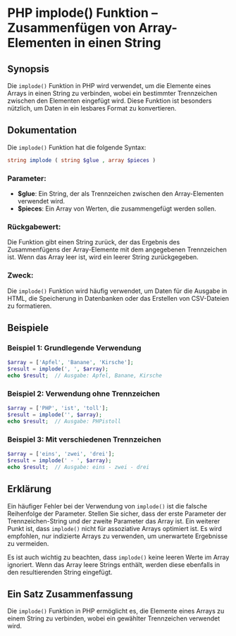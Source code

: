 <!--
Meta Description: # PHP implode() Funktion – Zusammenfügen von Array-Elementen in einen String ## Synopsis Die `implode()` Funktion in PHP wird verwendet, um die Elemen...
Meta Keywords: array, implode, die, string, ein
-->

# PHP implode() Funktion – Zusammenfügen von Array-Elementen in einen String

## Synopsis
Die `implode()` Funktion in PHP wird verwendet, um die Elemente eines Arrays in einen String zu verbinden, wobei ein bestimmter Trennzeichen zwischen den Elementen eingefügt wird. Diese Funktion ist besonders nützlich, um Daten in ein lesbares Format zu konvertieren.

## Dokumentation
Die `implode()` Funktion hat die folgende Syntax:

```php
string implode ( string $glue , array $pieces )
```

### Parameter:
- **$glue**: Ein String, der als Trennzeichen zwischen den Array-Elementen verwendet wird.
- **$pieces**: Ein Array von Werten, die zusammengefügt werden sollen.

### Rückgabewert:
Die Funktion gibt einen String zurück, der das Ergebnis des Zusammenfügens der Array-Elemente mit dem angegebenen Trennzeichen ist. Wenn das Array leer ist, wird ein leerer String zurückgegeben.

### Zweck:
Die `implode()` Funktion wird häufig verwendet, um Daten für die Ausgabe in HTML, die Speicherung in Datenbanken oder das Erstellen von CSV-Dateien zu formatieren.

## Beispiele

### Beispiel 1: Grundlegende Verwendung
```php
$array = ['Apfel', 'Banane', 'Kirsche'];
$result = implode(', ', $array);
echo $result;  // Ausgabe: Apfel, Banane, Kirsche
```

### Beispiel 2: Verwendung ohne Trennzeichen
```php
$array = ['PHP', 'ist', 'toll'];
$result = implode('', $array);
echo $result;  // Ausgabe: PHPistoll
```

### Beispiel 3: Mit verschiedenen Trennzeichen
```php
$array = ['eins', 'zwei', 'drei'];
$result = implode(' - ', $array);
echo $result;  // Ausgabe: eins - zwei - drei
```

## Erklärung
Ein häufiger Fehler bei der Verwendung von `implode()` ist die falsche Reihenfolge der Parameter. Stellen Sie sicher, dass der erste Parameter der Trennzeichen-String und der zweite Parameter das Array ist. Ein weiterer Punkt ist, dass `implode()` nicht für assoziative Arrays optimiert ist. Es wird empfohlen, nur indizierte Arrays zu verwenden, um unerwartete Ergebnisse zu vermeiden.

Es ist auch wichtig zu beachten, dass `implode()` keine leeren Werte im Array ignoriert. Wenn das Array leere Strings enthält, werden diese ebenfalls in den resultierenden String eingefügt.

## Ein Satz Zusammenfassung
Die `implode()` Funktion in PHP ermöglicht es, die Elemente eines Arrays zu einem String zu verbinden, wobei ein gewählter Trennzeichen verwendet wird.